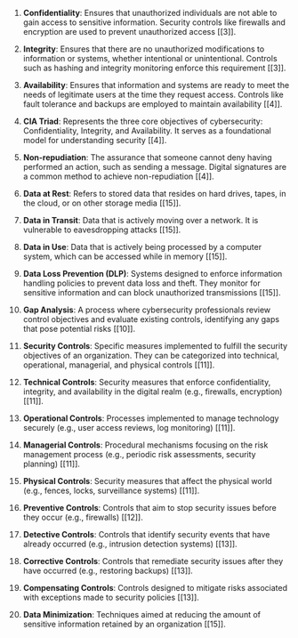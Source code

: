 

1. **Confidentiality**: Ensures that unauthorized individuals are not able to gain access to sensitive information. Security controls like firewalls and encryption are used to prevent unauthorized access [[3]].

2. **Integrity**: Ensures that there are no unauthorized modifications to information or systems, whether intentional or unintentional. Controls such as hashing and integrity monitoring enforce this requirement [[3]].

3. **Availability**: Ensures that information and systems are ready to meet the needs of legitimate users at the time they request access. Controls like fault tolerance and backups are employed to maintain availability [[4]].

4. **CIA Triad**: Represents the three core objectives of cybersecurity: Confidentiality, Integrity, and Availability. It serves as a foundational model for understanding security [[4]].

5. **Non-repudiation**: The assurance that someone cannot deny having performed an action, such as sending a message. Digital signatures are a common method to achieve non-repudiation [[4]].

6. **Data at Rest**: Refers to stored data that resides on hard drives, tapes, in the cloud, or on other storage media [[15]].

7. **Data in Transit**: Data that is actively moving over a network. It is vulnerable to eavesdropping attacks [[15]].

8. **Data in Use**: Data that is actively being processed by a computer system, which can be accessed while in memory [[15]].

9. **Data Loss Prevention (DLP)**: Systems designed to enforce information handling policies to prevent data loss and theft. They monitor for sensitive information and can block unauthorized transmissions [[15]].

10. **Gap Analysis**: A process where cybersecurity professionals review control objectives and evaluate existing controls, identifying any gaps that pose potential risks [[10]].

11. **Security Controls**: Specific measures implemented to fulfill the security objectives of an organization. They can be categorized into technical, operational, managerial, and physical controls [[11]].

12. **Technical Controls**: Security measures that enforce confidentiality, integrity, and availability in the digital realm (e.g., firewalls, encryption) [[11]].

13. **Operational Controls**: Processes implemented to manage technology securely (e.g., user access reviews, log monitoring) [[11]].

14. **Managerial Controls**: Procedural mechanisms focusing on the risk management process (e.g., periodic risk assessments, security planning) [[11]].

15. **Physical Controls**: Security measures that affect the physical world (e.g., fences, locks, surveillance systems) [[11]].

16. **Preventive Controls**: Controls that aim to stop security issues before they occur (e.g., firewalls) [[12]].

17. **Detective Controls**: Controls that identify security events that have already occurred (e.g., intrusion detection systems) [[13]].

18. **Corrective Controls**: Controls that remediate security issues after they have occurred (e.g., restoring backups) [[13]].

19. **Compensating Controls**: Controls designed to mitigate risks associated with exceptions made to security policies [[13]].

20. **Data Minimization**: Techniques aimed at reducing the amount of sensitive information retained by an organization [[15]].

